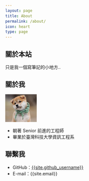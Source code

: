 ```yaml
---
layout: page
title: About
permalink: /about/
icon: heart
type: page
---
```


## 關於本站

只是我一個寫筆記的小地方..

## 關於我

<img src="../image/elaine.jpg" style="height: auto;width: 100px;" />

- 朝著 Senior 前進的工程師
- 畢業於臺灣科技大學資訊工程系

## 聯繫我

- GitHub：[{{site.github_username}}](https://github.com/{{site.github_username}})
- E-mail：{{site.email}}
